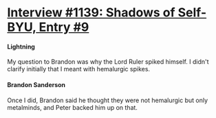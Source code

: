 # [Interview #1139: Shadows of Self-BYU, Entry #9](https://www.theoryland.com/intvmain.php?i=1139#9)

#### Lightning

My question to Brandon was why the Lord Ruler spiked himself. I didn't clarify initially that I meant with hemalurgic spikes.

#### Brandon Sanderson

Once I did, Brandon said he thought they were not hemalurgic but only metalminds, and Peter backed him up on that.

